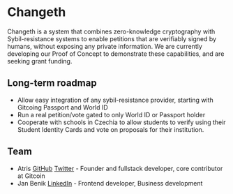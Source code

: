 # Changeth

Changeth is a system that combines zero-knowledge cryptography with Sybil-resistance systems to enable petitions that are verifiably signed by humans, without exposing any private information. We are currently developing our Proof of Concept to demonstrate these capabilities, and are seeking grant funding.

## Long-term roadmap
- Allow easy integration of any sybil-resistance provider, starting with Gitcoing Passport and World ID
- Run a real petition/vote gated to only World ID or Passport holder
- Cooperate with schools in Czechia to allow students to verify using their Student Identity Cards and vote on proposals for their institution.


## Team
- Atris [GitHub](https://github.com/vacekj) [Twitter](https://twitter.com/atris_eth) - Founder and fullstack developer, core contributor at Gitcoin
- Jan Benik [LinkedIn](https://www.linkedin.com/in/jan-ben%C3%ADk-5bbb38266/) -  Frontend developer, Business development

